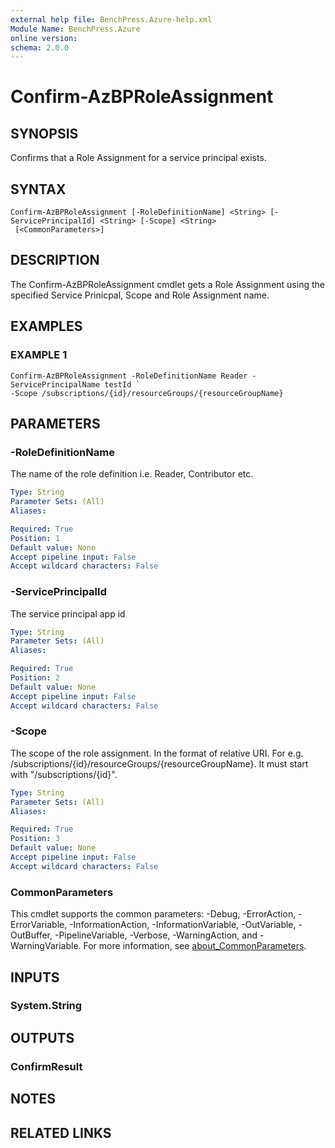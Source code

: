 ```yaml
---
external help file: BenchPress.Azure-help.xml
Module Name: BenchPress.Azure
online version:
schema: 2.0.0
---
```


# Confirm-AzBPRoleAssignment

## SYNOPSIS
Confirms that a Role Assignment for a service principal exists.

## SYNTAX

```
Confirm-AzBPRoleAssignment [-RoleDefinitionName] <String> [-ServicePrincipalId] <String> [-Scope] <String>
 [<CommonParameters>]
```

## DESCRIPTION
The Confirm-AzBPRoleAssignment cmdlet gets a Role Assignment using the specified Service Prinicpal, Scope
and Role Assignment name.

## EXAMPLES

### EXAMPLE 1
```
Confirm-AzBPRoleAssignment -RoleDefinitionName Reader -ServicePrincipalName testId `
-Scope /subscriptions/{id}/resourceGroups/{resourceGroupName}
```

## PARAMETERS

### -RoleDefinitionName
The name of the role definition i.e.
Reader, Contributor etc.

```yaml
Type: String
Parameter Sets: (All)
Aliases:

Required: True
Position: 1
Default value: None
Accept pipeline input: False
Accept wildcard characters: False
```

### -ServicePrincipalId
The service principal app id

```yaml
Type: String
Parameter Sets: (All)
Aliases:

Required: True
Position: 2
Default value: None
Accept pipeline input: False
Accept wildcard characters: False
```

### -Scope
The scope of the role assignment.
In the format of relative URI.
For e.g.
/subscriptions/{id}/resourceGroups/{resourceGroupName}.
It must start with "/subscriptions/{id}".

```yaml
Type: String
Parameter Sets: (All)
Aliases:

Required: True
Position: 3
Default value: None
Accept pipeline input: False
Accept wildcard characters: False
```

### CommonParameters
This cmdlet supports the common parameters: -Debug, -ErrorAction, -ErrorVariable, -InformationAction, -InformationVariable, -OutVariable, -OutBuffer, -PipelineVariable, -Verbose, -WarningAction, and -WarningVariable. For more information, see [about_CommonParameters](http://go.microsoft.com/fwlink/?LinkID=113216).

## INPUTS

### System.String
## OUTPUTS

### ConfirmResult
## NOTES

## RELATED LINKS
